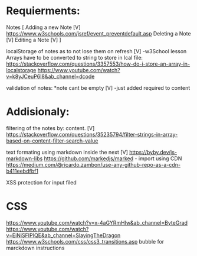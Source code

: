 # Requierments:
Notes [
    Adding a new Note [V]
    https://www.w3schools.com/jsref/event_preventdefault.asp
    Deleting a Note [V]
    Editing a Note [V]
]

localStorage of notes as to not lose them on refresh [V] -w3School lesson
Arrays have to be converted to string to store in lcal file: 
https://stackoverflow.com/questions/3357553/how-do-i-store-an-array-in-localstorage 
https://www.youtube.com/watch?v=k8yJCeuP6I8&ab_channel=dcode

validation of notes: *note cant be empty [V] -just added required to content

# Addisionaly:
filtering of the notes by: content. [V] 
https://stackoverflow.com/questions/35235794/filter-strings-in-array-based-on-content-filter-search-value

text formating using markdown inside the next [V]
https://byby.dev/js-markdown-libs
https://github.com/markedjs/marked - import using CDN
https://medium.com/@ricardo.zambon/use-any-github-repo-as-a-cdn-b411eebdfbf1

XSS protection for input filed  


# CSS
https://www.youtube.com/watch?v=x-4aGYRmHIw&ab_channel=ByteGrad
https://www.youtube.com/watch?v=EiNiSFIPIQE&ab_channel=SlayingTheDragon
https://www.w3schools.com/css/css3_transitions.asp
bubble for marckdown instructions

